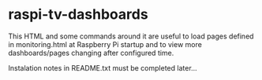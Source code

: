 # raspi-tv-dashboards

This HTML and some commands around it are useful to load pages defined in monitoring.html
at Raspberry Pi startup and to view more dashboards/pages changing after configured time.

Instalation notes in README.txt must be completed later...
